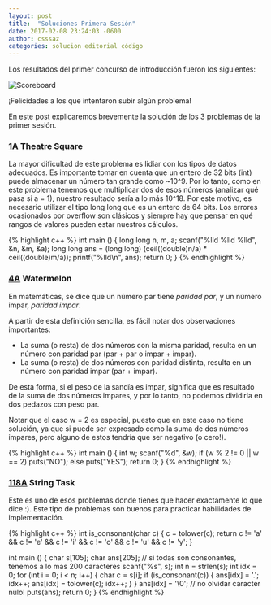 ```yaml
---
layout: post
title:  "Soluciones Primera Sesión"
date: 2017-02-08 23:24:03 -0600
author: csssaz
categories: solucion editorial código
---
```


Los resultados del primer concurso de introducción fueron los siguientes:

![Scoreboard]({{site.url}}/assets/scoreboard.png)

¡Felicidades a los que intentaron subir algún problema! 


En este post explicaremos brevemente la solución de los 3 problemas de la primer sesión.

### [1A](http://codeforces.com/problemset/problem/1/A) Theatre Square

La mayor dificultad de este problema es lidiar con los tipos de datos adecuados. Es importante tomar en cuenta
que un entero de 32 bits (int) puede almacenar un número tan grande como ~10^9. Por lo tanto, como en este problema tenemos que multiplicar dos de esos números (analizar qué pasa si a = 1), nuestro resultado sería a lo más 10^18. Por este motivo, es necesario utilizar el tipo long long que es un entero de 64 bits. Los errores ocasionados por overflow son clásicos y siempre hay que pensar en qué rangos de valores pueden estar nuestros cálculos.

{% highlight c++ %}
int main () {
  long long n, m, a;
  scanf("%lld %lld %lld", &n, &m, &a);
  long long ans = (long long) (ceil((double)n/a) * ceil((double)m/a));
  printf("%lld\n", ans);
  return 0;
}
{% endhighlight %}

### [4A](http://codeforces.com/problemset/problem/4/A) Watermelon

En matemáticas, se dice que un número par tiene *paridad par*, y un número impar, *paridad impar*. 

A partir de esta definición sencilla, es fácil notar dos observaciones importantes:

- La suma (o resta) de dos números con la misma paridad, resulta en un número con paridad par (par + par o impar + impar).
- La suma (o resta) de dos números con paridad distinta, resulta en un número con paridad impar (par + impar).

De esta forma, si el peso de la sandía es impar, significa que es resultado de la suma de dos números impares, y por lo tanto, no podemos dividirla en dos pedazos con peso par. 

Notar que el caso w = 2 es especial, puesto que en este caso no tiene solución, ya que si puede ser expresado como la suma de dos números impares, pero alguno de estos tendría que ser negativo (o cero!).

{% highlight c++ %}
int main () {
  int w; 
  scanf("%d", &w);
  if (w % 2 != 0 || w == 2) puts("NO");
  else puts("YES");
  return 0;
}
{% endhighlight %}

### [118A](http://codeforces.com/problemset/problem/118/A) String Task
Este es uno de esos problemas donde tienes que hacer exactamente lo que dice :). Este tipo de problemas son buenos para practicar habilidades de implementación.

{% highlight c++ %}
int is_consonant(char c) {
  c = tolower(c);
  return c != 'a' && c != 'e' && c != 'i' 
        && c != 'o' && c != 'u' && c != 'y';
}

int main () {
  char s[105];
  char ans[205]; // si todas son consonantes, tenemos a lo mas 200 caracteres
  scanf("%s", s);
  int n = strlen(s);
  int idx = 0;
  for (int i = 0; i < n; i++) {
    char c = s[i];
    if (is_consonant(c)) {
      ans[idx] = '.';
      idx++;
      ans[idx] = tolower(c);
      idx++;
    }
  }
  ans[idx] = '\0'; // no olvidar caracter nulo!
  puts(ans);
  return 0;
}
{% endhighlight %}